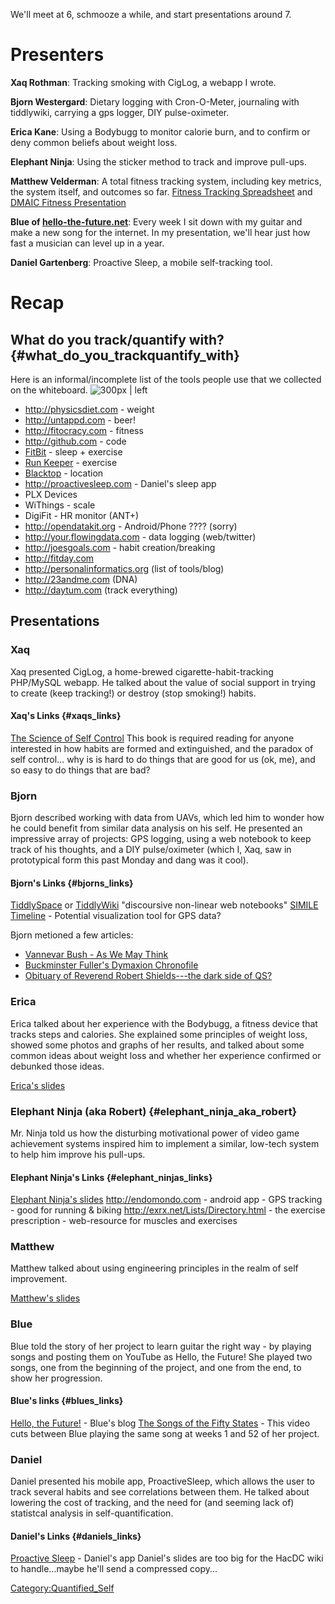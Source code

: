 We'll meet at 6, schmooze a while, and start presentations around 7.

# Presenters

**Xaq Rothman**: Tracking smoking with CigLog, a webapp I wrote.

**Bjorn Westergard**: Dietary logging with Cron-O-Meter, journaling with
tiddlywiki, carrying a gps logger, DIY pulse-oximeter.

**Erica Kane**: Using a Bodybugg to monitor calorie burn, and to confirm
or deny common beliefs about weight loss.

**Elephant Ninja**: Using the sticker method to track and improve
pull-ups.

**Matthew Velderman**: A total fitness tracking system, including key
metrics, the system itself, and outcomes so far. [Fitness Tracking
Spreadsheet](http://bit.ly/k1pE8e) and [DMAIC Fitness
Presentation](http://bit.ly/jNu2Ae)

**Blue of [hello-the-future.net](http://hello-the-future.net)**: Every
week I sit down with my guitar and make a new song for the internet. In
my presentation, we'll hear just how fast a musician can level up in a
year.

**Daniel Gartenberg**: Proactive Sleep, a mobile self-tracking tool.

# Recap

## What do you track/quantify with? {#what_do_you_trackquantify_with}

Here is an informal/incomplete list of the tools people use that we
collected on the whiteboard. ![ 300px \|
left](whatdoyoutrackwith.jpg " 300px | left")

-   <http://physicsdiet.com> - weight
-   <http://untappd.com> - beer!
-   <http://fitocracy.com> - fitness
-   <http://github.com> - code
-   [FitBit](http://fitbit.com) - sleep + exercise
-   [Run Keeper](http://runkeeper.com) - exercise
-   [Blacktop](http://http://www.zenbe.com/blacktop) - location
-   <http://proactivesleep.com> - Daniel's sleep app
-   PLX Devices
-   WiThings - scale
-   DigiFit - HR monitor (ANT+)
-   <http://opendatakit.org> - Android/Phone ???? (sorry)
-   <http://your.flowingdata.com> - data logging (web/twitter)
-   <http://joesgoals.com> - habit creation/breaking
-   <http://fitday.com>
-   <http://personalinformatics.org> (list of tools/blog)
-   <http://23andme.com> (DNA)
-   <http://daytum.com> (track everything)

## Presentations

### Xaq

Xaq presented CigLog, a home-brewed cigarette-habit-tracking PHP/MySQL
webapp. He talked about the value of social support in trying to create
(keep tracking!) or destroy (stop smoking!) habits.

#### Xaq's Links {#xaqs_links}

[The Science of Self
Control](http://www.amazon.com/Science-Self-Control-Howard-Rachlin/dp/0674013573)
This book is required reading for anyone interested in how habits are
formed and extinguished, and the paradox of self control... why is is
hard to do things that are good for us (ok, me), and so easy to do
things that are bad?

### Bjorn

Bjorn described working with data from UAVs, which led him to wonder how
he could benefit from similar data analysis on his self. He presented an
impressive array of projects: GPS logging, using a web notebook to keep
track of his thoughts, and a DIY pulse/oximeter (which I, Xaq, saw in
prototypical form this past Monday and dang was it cool).

#### Bjorn's Links {#bjorns_links}

[TiddlySpace](http://tiddlyspace.com) or
[TiddlyWiki](http://tiddlywiki.com) "discoursive non-linear web
notebooks" [SIMILE Timeline](http://www.simile-widgets.org/timeline/) -
Potential visualization tool for GPS data?

Bjorn metioned a few articles:

-   [Vannevar Bush - As We May
    Think](http://www.theatlantic.com/magazine/archive/1945/07/as-we-may-think/3881/)
-   [Buckminster Fuller's Dymaxion
    Chronofile](http://en.wikipedia.org/wiki/Dymaxion_Chronofile)
-   [Obituary of Reverend Robert Shields---the dark side of
    QS?](http://www.nytimes.com/2007/10/29/us/29shields.html)

### Erica

Erica talked about her experience with the Bodybugg, a fitness device
that tracks steps and calories. She explained some principles of weight
loss, showed some photos and graphs of her results, and talked about
some common ideas about weight loss and whether her experience confirmed
or debunked those ideas.

[Erica's slides](Media:Bodybugg_Presentation.pdf)

### Elephant Ninja (aka Robert) {#elephant_ninja_aka_robert}

Mr. Ninja told us how the disturbing motivational power of video game
achievement systems inspired him to implement a similar, low-tech system
to help him improve his pull-ups.

#### Elephant Ninja's Links {#elephant_ninjas_links}

[Elephant Ninja's
slides](Media:Elephant_Ninja_Quantified_Self.pdf‎)
<http://endomondo.com> - android app - GPS tracking - good for running &
biking <http://exrx.net/Lists/Directory.html> - the exercise
prescription - web-resource for muscles and exercises

### Matthew

Matthew talked about using engineering principles in the realm of self
improvement.

[Matthew's slides](Media:DMAIC_Fitness.pdf‎)

### Blue

Blue told the story of her project to learn guitar the right way - by
playing songs and posting them on YouTube as Hello, the Future! She
played two songs, one from the beginning of the project, and one from
the end, to show her progression.

#### Blue's links {#blues_links}

[Hello, the Future!](http://hello-the-future.com) - Blue's blog [The
Songs of the Fifty
States](http://www.youtube.com/blueinthefuture#p/a/u/3/N0VFQFn7dRI) -
This video cuts between Blue playing the same song at weeks 1 and 52 of
her project.

### Daniel

Daniel presented his mobile app, ProactiveSleep, which allows the user
to track several habits and see correlations between them. He talked
about lowering the cost of tracking, and the need for (and seeming lack
of) statistcal analysis in self-quantification.

#### Daniel's Links {#daniels_links}

[Proactive Sleep](http://proactivesleep.com) - Daniel's app Daniel's
slides are too big for the HacDC wiki to handle...maybe he'll send a
compressed copy...

[Category:Quantified_Self](Category:Quantified_Self)
